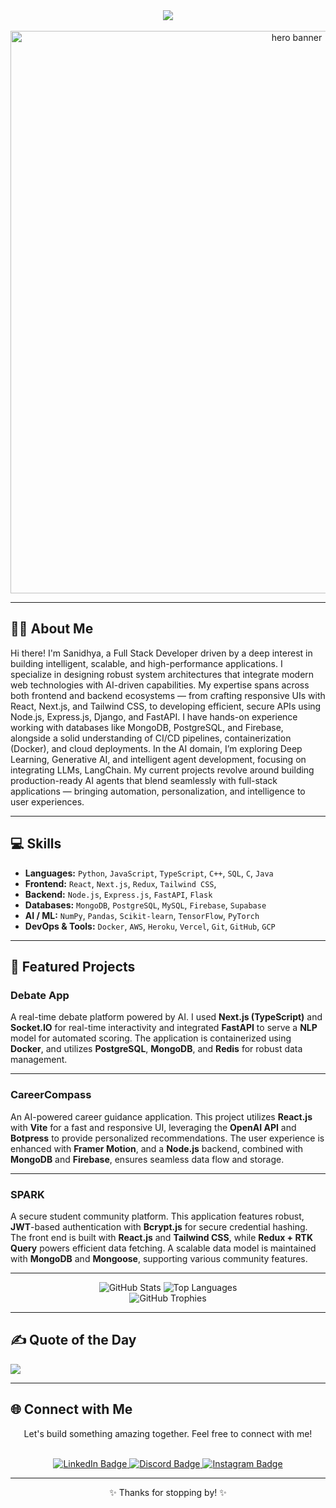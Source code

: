 <div align="center">
  <a href="https://git.io/typing-svg">
    <img src="https://readme-typing-svg.herokuapp.com?font=Fira+Code&weight=600&size=30&pause=1000&color=5FF727&center=true&vCenter=true&width=700&lines=👋+Hi!+I'm+Sanidhya+Vats;🚀+Full+Stack+Developer;🤖+AI+%2F+ML+Enthusiast;⚡+Web+%2B+AI+Integrator" />
  </a>
  <br>
  <br>
  <img src="https://tenor.com/view/kirokaze-gif-18208120.gif" width="900" alt="hero banner" />
</div>

---

## 👨‍💻 About Me
Hi there! I'm Sanidhya, a Full Stack Developer driven by a deep interest in building intelligent, scalable, and high-performance applications. I specialize in designing robust system architectures that integrate modern web technologies with AI-driven capabilities.
My expertise spans across both frontend and backend ecosystems — from crafting responsive UIs with React, Next.js, and Tailwind CSS, to developing efficient, secure APIs using Node.js, Express.js, Django, and FastAPI. I have hands-on experience working with databases like MongoDB, PostgreSQL, and Firebase, alongside a solid understanding of CI/CD pipelines, containerization (Docker), and cloud deployments.
In the AI domain, I’m exploring Deep Learning, Generative AI, and intelligent agent development, focusing on integrating LLMs, LangChain. My current projects revolve around building production-ready AI agents that blend seamlessly with full-stack applications — bringing automation, personalization, and intelligence to user experiences.

---

## 💻 Skills

* **Languages:** `Python`, `JavaScript`, `TypeScript`, `C++`, `SQL`, `C`, `Java` 
* **Frontend:** `React`, `Next.js`, `Redux`, `Tailwind CSS`, 
* **Backend:** `Node.js`, `Express.js`, `FastAPI`, `Flask`
* **Databases:** `MongoDB`, `PostgreSQL`, `MySQL`, `Firebase`, `Supabase`
* **AI / ML:** `NumPy`, `Pandas`, `Scikit-learn`, `TensorFlow`, `PyTorch`
* **DevOps & Tools:** `Docker`, `AWS`, `Heroku`, `Vercel`, `Git`, `GitHub`, `GCP`

---

## 🚀 Featured Projects

### **Debate App**
A real-time debate platform powered by AI. I used **Next.js (TypeScript)** and **Socket.IO** for real-time interactivity and integrated **FastAPI** to serve a **NLP** model for automated scoring. The application is containerized using **Docker**, and utilizes **PostgreSQL**, **MongoDB**, and **Redis** for robust data management.

---

### **CareerCompass**
An AI-powered career guidance application. This project utilizes **React.js** with **Vite** for a fast and responsive UI, leveraging the **OpenAI API** and **Botpress** to provide personalized recommendations. The user experience is enhanced with **Framer Motion**, and a **Node.js** backend, combined with **MongoDB** and **Firebase**, ensures seamless data flow and storage.

---

### **SPARK**
A secure student community platform. This application features robust, **JWT**-based authentication with **Bcrypt.js** for secure credential hashing. The front end is built with **React.js** and **Tailwind CSS**, while **Redux + RTK Query** powers efficient data fetching. A scalable data model is maintained with **MongoDB** and **Mongoose**, supporting various community features.

---

<div align="center">
  <img src="https://github-readme-stats.vercel.app/api?username=Sanidhya14321&show_icons=true&theme=tokyonight&hide_border=true&count_private=true" alt="GitHub Stats" />
  <img src="https://github-readme-stats.vercel.app/api/top-langs/?username=Sanidhya14321&layout=compact&theme=tokyonight&hide_border=true" alt="Top Languages" />
  <br>
  <img src="https://github-profile-trophy.vercel.app/?username=Sanidhya14321&theme=matrix&no-frame=true&row=1&column=6" alt="GitHub Trophies"/>
</div>

---

## ✍️ Quote of the Day
![](https://quotes-github-readme.vercel.app/api?type=horizontal&theme=tokyonight)

---

## 🌐 Connect with Me

<div align="center">
  <p>Let's build something amazing together. Feel free to connect with me!</p>
  <br>
  <a href="https://www.linkedin.com/in/sanidhya-vats-9344522b7/" target="_blank">
    <img src="https://img.shields.io/badge/LinkedIn-%230077B5.svg?style=for-the-badge&logo=linkedin&logoColor=white" alt="LinkedIn Badge"/>
  </a>
  <a href="htttps://discord.gg/sanidhya_vats" target="_blank">
    <img src="https://img.shields.io/badge/Discord-%237289DA.svg?style=for-the-badge&logo=discord&logoColor=white" alt="Discord Badge"/>
  </a>
  <a href="https://instagram.com/_vats14321" target="_blank">
    <img src="https://img.shields.io/badge/Instagram-%23E4405F.svg?style=for-the-badge&logo=Instagram&logoColor=white" alt="Instagram Badge"/>
  </a>
</div>

---

<div align="center">
  ✨ Thanks for stopping by! ✨
  <br>
</div>

